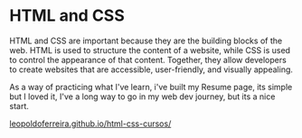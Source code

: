 # HTML and CSS

HTML and CSS are important because they are the building blocks of the web. HTML is used to structure the content of a website, while CSS is used to control the appearance of that content. Together, they allow developers to create websites that are accessible, user-friendly, and visually appealing.

As a way of practicing what I've learn, i've built my Resume page, its simple but I loved it, I've a long way to go in my web dev journey, but its a nice start.

[leopoldoferreira.github.io/html-css-cursos/](page)
